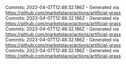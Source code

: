 Commits: 2023-04-07T12:48:32.186Z - Generated via https://github.com/marketplace/actions/artificial-grass
<br>
Commits: 2023-04-07T12:48:32.186Z - Generated via https://github.com/marketplace/actions/artificial-grass
<br>
Commits: 2023-04-07T12:48:32.186Z - Generated via https://github.com/marketplace/actions/artificial-grass
<br>
Commits: 2023-04-07T12:48:32.186Z - Generated via https://github.com/marketplace/actions/artificial-grass
<br>
Commits: 2023-04-07T12:48:32.186Z - Generated via https://github.com/marketplace/actions/artificial-grass
<br>
